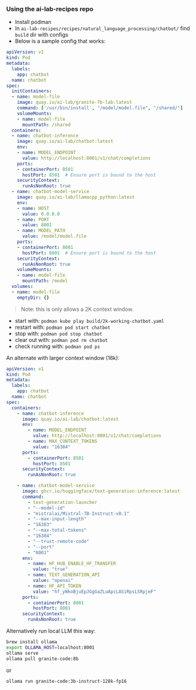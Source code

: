 ### Using the ai-lab-recipes repo

- Install podman
- In `ai-lab-recipes/recipes/natural_language_processing/chatbot/` find `build` dir with configs
- Below is a sample config that works:
```yaml
apiVersion: v1
kind: Pod
metadata:
  labels:
    app: chatbot
  name: chatbot
spec:
  initContainers:
  - name: model-file
    image: quay.io/ai-lab/granite-7b-lab:latest
    command: ['/usr/bin/install', "/model/model.file", "/shared/"]
    volumeMounts:
    - name: model-file
      mountPath: /shared
  containers:
  - name: chatbot-inference
    image: quay.io/ai-lab/chatbot:latest
    env:
    - name: MODEL_ENDPOINT
      value: http://localhost:8001/v1/chat/completions
    ports:
    - containerPort: 8501
      hostPort: 8501  # Ensure port is bound to the host
    securityContext:
      runAsNonRoot: true
  - name: chatbot-model-service
    image: quay.io/ai-lab/llamacpp_python:latest
    env:
    - name: HOST
      value: 0.0.0.0
    - name: PORT
      value: 8001
    - name: MODEL_PATH
      value: /model/model.file
    ports:
    - containerPort: 8001
      hostPort: 8001  # Ensure port is bound to the host
    securityContext:
      runAsNonRoot: true
    volumeMounts:
    - name: model-file
      mountPath: /model
  volumes:
  - name: model-file
    emptyDir: {}
```

> Note: this is only allows a 2K context window.

- start with: `podman kube play build/2k-working-chatbot.yaml`
- restart with: `podman pod start chatbot`
- stop with: `podman pod stop chatbot`
- clear out with: `podman pod rm chatbot`
- check running with: `podman pod ps`

An alternate with larger context window (16k):

```yaml
apiVersion: v1
kind: Pod
metadata:
  labels:
    app: chatbot
  name: chatbot
spec:
  containers:
    - name: chatbot-inference
      image: quay.io/ai-lab/chatbot:latest
      env:
        - name: MODEL_ENDPOINT
          value: http://localhost:8001/v1/chat/completions
        - name: MAX_CONTEXT_TOKENS
          value: "16384"
      ports:
        - containerPort: 8501
          hostPort: 8501
      securityContext:
        runAsNonRoot: true

    - name: chatbot-model-service
      image: ghcr.io/huggingface/text-generation-inference:latest
      command:
        - text-generation-launcher
        - "--model-id"
        - "mistralai/Mistral-7B-Instruct-v0.1"
        - "--max-input-length"
        - "16383"
        - "--max-total-tokens"
        - "16384"
        - "--trust-remote-code"
        - "--port"
        - "8001"
      env:
        - name: HF_HUB_ENABLE_HF_TRANSFER
          value: "true"
        - name: TEXT_GENERATION_API
          value: "openai"
        - name: HF_API_TOKEN
          value: "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"
      ports:
        - containerPort: 8001
          hostPort: 8001
      securityContext:
        runAsNonRoot: true
```

Alternatively run local LLM this way:

```bash
brew install ollama
export OLLAMA_HOST=localhost:8001
ollama serve
ollama pull granite-code:8b
```
or
```bash
ollama run granite-code:3b-instruct-128k-fp16
```